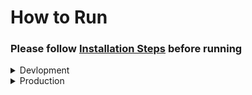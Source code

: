 # How to Run
### Please follow [Installation Steps](./installation.md) before running
<details>
	<summary>Devlopment</summary>

	**Run Backend**
	> 1. Open a new cmd window
	> 2. cd *path to Json-Grid-View folder*
	> 3. cd backend
	> 4. python App.py

	**Run Frontend**
	> 5. Open a new cmd window
	> 6. cd *path to Json-Grid-View folder*
	> 7. cd frontend
	> 8. npm install
	> 9. npm start

	Json-Grid-View should automatically open in your browser, if it doesn't enter http://localhost:3000/ in your browser!!!
</details>
<details>
	<summary>Production</summary>

	> 1. Folllow [steps to generate roduction](./electronProduction.md)

	Json-Grid-View should automatically open in your browser, if it doesn't enter http://localhost:3000/ in your browser!!!
</details>

